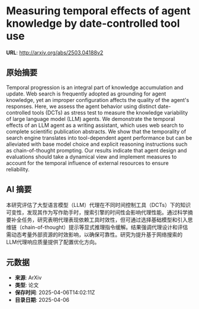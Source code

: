 # Measuring temporal effects of agent knowledge by date-controlled tool use

**URL**: http://arxiv.org/abs/2503.04188v2

## 原始摘要

Temporal progression is an integral part of knowledge accumulation and
update. Web search is frequently adopted as grounding for agent knowledge, yet
an improper configuration affects the quality of the agent's responses. Here,
we assess the agent behavior using distinct date-controlled tools (DCTs) as
stress test to measure the knowledge variability of large language model (LLM)
agents. We demonstrate the temporal effects of an LLM agent as a writing
assistant, which uses web search to complete scientific publication abstracts.
We show that the temporality of search engine translates into tool-dependent
agent performance but can be alleviated with base model choice and explicit
reasoning instructions such as chain-of-thought prompting. Our results indicate
that agent design and evaluations should take a dynamical view and implement
measures to account for the temporal influence of external resources to ensure
reliability.


## AI 摘要

本研究评估了大型语言模型（LLM）代理在不同时间控制工具（DCTs）下的知识可变性，发现其作为写作助手时，搜索引擎的时间性会影响代理性能。通过科学摘要补全任务，研究表明代理表现依赖工具时效性，但可通过选择基础模型和引入思维链（chain-of-thought）提示等显式推理指令缓解。结果强调代理设计和评估需动态考量外部资源的时效影响，以确保可靠性。研究为提升基于网络搜索的LLM代理响应质量提供了配置优化方向。

## 元数据

- **来源**: ArXiv
- **类型**: 论文
- **保存时间**: 2025-04-06T14:02:11Z
- **目录日期**: 2025-04-06
